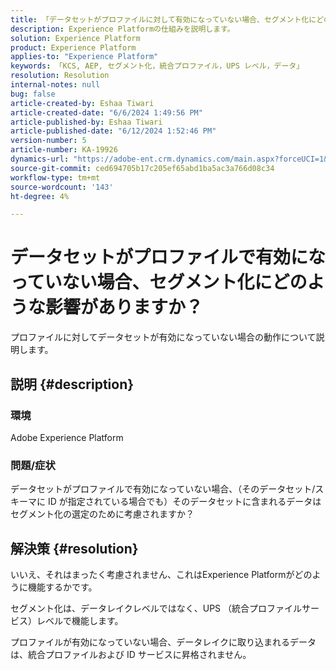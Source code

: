 ```yaml
---
title: 「データセットがプロファイルに対して有効になっていない場合、セグメント化にどのような影響がありますか？」
description: Experience Platformの仕組みを説明します。
solution: Experience Platform
product: Experience Platform
applies-to: "Experience Platform"
keywords: 「KCS, AEP, セグメント化，統合プロファイル，UPS レベル，データ」
resolution: Resolution
internal-notes: null
bug: false
article-created-by: Eshaa Tiwari
article-created-date: "6/6/2024 1:49:56 PM"
article-published-by: Eshaa Tiwari
article-published-date: "6/12/2024 1:52:46 PM"
version-number: 5
article-number: KA-19926
dynamics-url: "https://adobe-ent.crm.dynamics.com/main.aspx?forceUCI=1&pagetype=entityrecord&etn=knowledgearticle&id=d14d60a7-0b24-ef11-840a-0022480bc6eb"
source-git-commit: ced694705b17c205ef65abd1ba5ac3a766d08c34
workflow-type: tm+mt
source-wordcount: '143'
ht-degree: 4%

---
```


# データセットがプロファイルで有効になっていない場合、セグメント化にどのような影響がありますか？


プロファイルに対してデータセットが有効になっていない場合の動作について説明します。

## 説明 {#description}


### 環境

Adobe Experience Platform

### 問題/症状

データセットがプロファイルで有効になっていない場合、（そのデータセット/スキーマに ID が指定されている場合でも）そのデータセットに含まれるデータはセグメント化の選定のために考慮されますか？


## 解決策 {#resolution}


いいえ、それはまったく考慮されません、これはExperience Platformがどのように機能するかです。

セグメント化は、データレイクレベルではなく、UPS （統合プロファイルサービス）レベルで機能します。

プロファイルが有効になっていない場合、データレイクに取り込まれるデータは、統合プロファイルおよび ID サービスに昇格されません。
